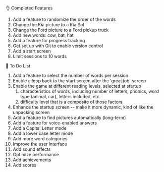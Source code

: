

👌 Completed Features
1. Add a feature to randomize the order of the words
2. Change the Kia picture to a Kia Sol
3. Change the Ford picture to a Ford pickup truck
4. Add new words: cow, bat, hat
5. Add a feature for progress tracking
6. Get set up with Git to enable version control
7. Add a start screen
8. Limit sessions to 10 words

📌 To Do List
1. Add a feature to select the number of words per session
2. Enable a loop back to the start screen after the 'great job' screen
3. Enable the game at different reading levels, selected at startup
	1. characteristics of words, including number of letters, phonics, word type (animal, car), letters included, etc.
	2. difficulty level that is a composite of those factors
4. Enhance the startup screen -- make it more dynamic, kind of like the unpacking screen
5. Add a feature to find pictures automatically (long-term)
6. Add a feature for voice-enabled answers
7. Add a Capital Letter mode
8. Add a lower case letter mode
9. Add more word categories
10. Improve the user interface
11. Add sound effects
12. Optimize performance
13. Add achievements
14. Add scores